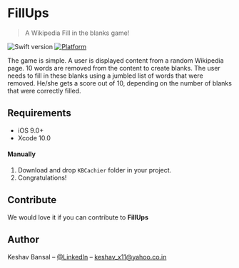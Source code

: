 # FillUps
> A Wikipedia Fill in the blanks game!

![Swift version](https://img.shields.io/badge/swift-5-orange.svg)
[![Platform](https://img.shields.io/cocoapods/p/LFAlertController.svg?style=flat)](http://cocoapods.org/pods/LFAlertController)

The game is simple. A user is displayed content from a random Wikipedia page. 10 words are removed from the content to create blanks. The user needs to fill in these blanks using a jumbled list of words that were removed. He/she gets a score out of 10, depending on the number of blanks that were correctly filled.

## Requirements

- iOS 9.0+
- Xcode 10.0

#### Manually
1. Download and drop ```KBCachier``` folder in your project.
2. Congratulations!

## Contribute

We would love it if you can contribute to **FillUps**

## Author

Keshav Bansal – [@LinkedIn](https://www.linkedin.com/in/keshav-bansal-9a290bb2/) – keshav_x11@yahoo.co.in



[swift-image]:https://img.shields.io/badge/swift-swift%204-yellow.svg
[swift-url]: https://swift.org/
[license-image]: https://img.shields.io/badge/License-MIT-blue.svg
[license-url]: LICENSE
[travis-image]: https://img.shields.io/travis/dbader/node-datadog-metrics/master.svg?style=flat-square
[travis-url]: https://travis-ci.org/dbader/node-datadog-metrics
[codebeat-image]: https://codebeat.co/badges/c19b47ea-2f9d-45df-8458-b2d952fe9dad
[codebeat-url]: https://codebeat.co/projects/github-com-vsouza-awesomeios-com
